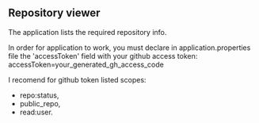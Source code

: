 ## Repository viewer
The application lists the required repository info.  
  
In order for application to work, you must declare in application.properties file the 'accessToken' field with your github access token:
accessToken=your_generated_gh_access_code  

I recomend for github token listed scopes:  
- repo:status,
- public_repo,
- read:user.
